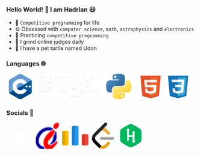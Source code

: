 ### Hello World! 👋 I am Hadrian 😃
- 🧠 ```Competitive programming``` for life
- ⚙️ Obsessed with ```computer science```, ```math```, ```astrophysics``` and ```electronics```
- 🌱 Practicing ```competitive programming```
- 🔨 I grind online judges daily
- 🐢 I have a pet turtle named Udon
### Languages 🌐
[<img width="550px" src="language.png"/>](https://en.wikipedia.org/wiki/Programming_language)
### Socials 🤝
[<img width="70px" src="github_socials.png"/>](https://github.com/udontur)
[<img width="70px" src="hkoj_socials.png"/>](https://judge.hkoi.org/user/wy_hadrianlau)
[<img width="70px" src="codeforces_socials.png"/>](https://codeforces.com/profile/Lau_Needs_A)
[<img width="70px" src="leetcode_socials.png"/>](https://leetcode.com/udontur/)
[<img width="70px" src="hackerrank_socials.png"/>](https://www.hackerrank.com/profile/udontur)
